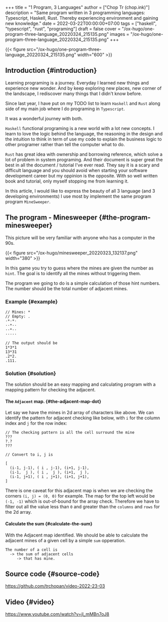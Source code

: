 +++
title = "1 Program, 3 Languages"
author = ["Chop Tr (chop.ink)"]
description = "Same program written in 3 programming languages: Typescript, Haskell, Rust. Thereby experiencing environment and gaining new knowledge."
date = 2022-03-22T00:00:00+07:00
tags = ["haskell", "typescript", "rust", "programing"]
draft = false
cover = "/ox-hugo/one-program-three-language_20220324_215135.png"
images = "/ox-hugo/one-program-three-language_20220324_215135.png"
+++

{{< figure src="/ox-hugo/one-program-three-language_20220324_215135.png" width="600" >}}


## Introduction {#introduction}

Learning programing is a journey. Everyday I learned new things and experience new wonder. And by keep exploring new places, new corner of the landscape, I rediscover many things that I didn't know before.

Since last year, I have put on my TODO list to learn `Haskell` and `Rust` along side of my main job where I do programing in `Typescript`.

It was a wonderful journey with both.

`Haskell` functional programing is a new world with a lot new concepts. I learn to love the logic behind the language, the reasoning in the design and the intuition to think in term of use my code to explain the business logic to other programer rather than tell the computer what to do.

`Rust` has great idea with ownership and borrowing reference, which solve a lot of problem in system programing. And their document is super great the best in all the document / tutorial I've ever read. They say it is a scary and difficult language and you should avoid when starting your software development career but my oppinion is the opposite. With so well written book and tutorial, only myself stopping me from learning it.

In this article, I would like to express the beauty of all 3 language (and 3 developing environments) I use most by implement the same program program `MineSweeper`.


## The program - Minesweeper {#the-program-minesweeper}

This picture will be very familiar with anyone who has a computer in the 90s.

{{< figure src="/ox-hugo/minesweeper_20220323_132137.png" width="380" >}}

In this game you try to guess where the mines are given the number as `hint`. The goal is to identify all the mines without triggering them.

The program we going to do is a simple calculation of those hint numbers. The number should be the total number of adjacent mines.


### Example {#example}

```nil
// Mines: *
// Empty: .
·*·*·
··*··
··*··
·····

// The output should be
1*3*1
13*31
.2*2.
.111.
```


### Solution {#solution}

The solution should be an easy mapping and calculating program with a mapping pattern for checking the adjacent.


#### The `Adjacent` map. {#the-adjacent-map-dot}

Let say we have the mines in 2d array of characters like above. We can identify the pattern for adjacent checking like below, with `i` for the column index and `j` for the row index:

```nil
// The checking pattern is all the cell surround the mine
???
?.?
???

// Convert to i, j is

[
  (i-1, j-1), ( i , j-1), (i+1, j-1),
  (i-1,  j ), ( i ,  j ), (i+1,  j ),
  (i-1, j+1), ( i , j+1), (i+1, j+1),
]
```

There is one caveat for this adjacent map is when we are checking the corners `(i, j) = (0, 0)` for example. The map for the top left would be `(-1, -1)` which is out-of-bound for the array check. Therefore we have to filter out all the value less than `0` and greater than the `columns` and `rows` for the 2d array.


#### Calculate the sum {#calculate-the-sum}

With the Adjacent map identified. We should be able to calculate the adjacent mines of a given cell by a simple `sum` opperation.

```nil
The number of a cell is
  -> the sum of adjacent cells
     -> that has mine.
```


## Source code {#source-code}

<https://github.com/trchopan/video-2022-23-03>


## Video {#video}

<https://www.youtube.com/watch?v=jl_mMBn7oJ8>
